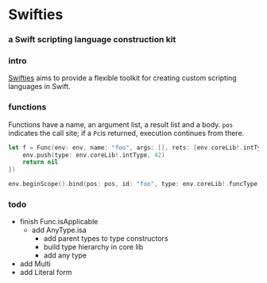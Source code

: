 # Swifties
### a Swift scripting language construction kit 

### intro
[Swifties](https://github.com/codr7/swifties) aims to provide a flexible toolkit for creating custom scripting languages in Swift.

### functions
Functions have a name, an argument list, a result list and a body.
`pos` indicates the call site; if a `Pc`is returned, execution continues from there.

```swift
let f = Func(env: env, name: "foo", args: [], rets: [env.coreLib!.intType], body: {(pos: Pos) -> Pc? in
    env.push(type: env.coreLib!.intType, 42)
    return nil
})

env.beginScope().bind(pos: pos, id: "foo", type: env.coreLib!.funcType, f)
```

### todo
- finish Func.isApplicable
    - add AnyType.isa
        - add parent types to type constructors
        - build type hierarchy in core lib
        - add any type
- add Multi
- add Literal form
